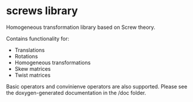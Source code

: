 # screws library
Homogeneous transformation library based on Screw theory.

Contains functionality for:
- Translations
- Rotations
- Homogeneous transformations
- Skew matrices
- Twist matrices

Basic operators and convinienve operators are also supported. Please see the doxygen-generated documentation in the /doc folder.
